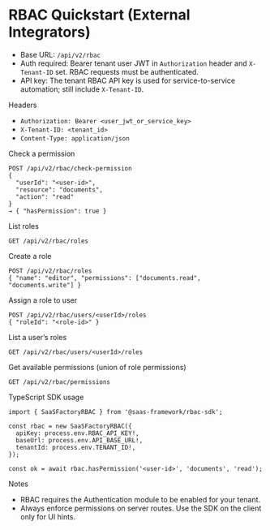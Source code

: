 # RBAC Quickstart (External Integrators)

- Base URL: `/api/v2/rbac`
- Auth required: Bearer tenant user JWT in `Authorization` header and
  `X-Tenant-ID` set. RBAC requests must be authenticated.
- API key: The tenant RBAC API key is used for service-to-service automation;
  still include `X-Tenant-ID`.

Headers

- `Authorization: Bearer <user_jwt_or_service_key>`
- `X-Tenant-ID: <tenant_id>`
- `Content-Type: application/json`

Check a permission

```
POST /api/v2/rbac/check-permission
{
  "userId": "<user-id>",
  "resource": "documents",
  "action": "read"
}
→ { "hasPermission": true }
```

List roles

```
GET /api/v2/rbac/roles
```

Create a role

```
POST /api/v2/rbac/roles
{ "name": "editor", "permissions": ["documents.read", "documents.write"] }
```

Assign a role to user

```
POST /api/v2/rbac/users/<userId>/roles
{ "roleId": "<role-id>" }
```

List a user’s roles

```
GET /api/v2/rbac/users/<userId>/roles
```

Get available permissions (union of role permissions)

```
GET /api/v2/rbac/permissions
```

TypeScript SDK usage

```
import { SaaSFactoryRBAC } from '@saas-framework/rbac-sdk';

const rbac = new SaaSFactoryRBAC({
  apiKey: process.env.RBAC_API_KEY!,
  baseUrl: process.env.API_BASE_URL!,
  tenantId: process.env.TENANT_ID!,
});

const ok = await rbac.hasPermission('<user-id>', 'documents', 'read');
```

Notes

- RBAC requires the Authentication module to be enabled for your tenant.
- Always enforce permissions on server routes. Use the SDK on the client only
  for UI hints.
